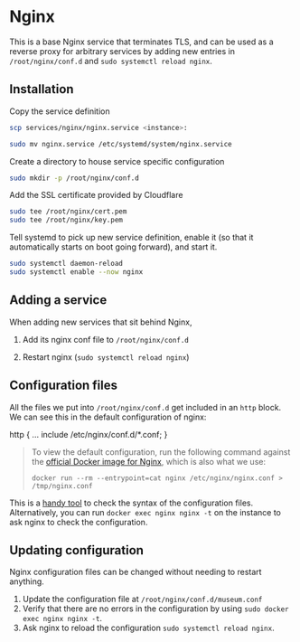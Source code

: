 # Nginx

This is a base Nginx service that terminates TLS, and can be used as a reverse
proxy for arbitrary services by adding new entries in `/root/nginx/conf.d` and
`sudo systemctl reload nginx`.

## Installation

Copy the service definition

```sh
scp services/nginx/nginx.service <instance>:

sudo mv nginx.service /etc/systemd/system/nginx.service
```

Create a directory to house service specific configuration

```sh
sudo mkdir -p /root/nginx/conf.d
```

Add the SSL certificate provided by Cloudflare

```sh
sudo tee /root/nginx/cert.pem
sudo tee /root/nginx/key.pem
```

Tell systemd to pick up new service definition, enable it (so that it
automatically starts on boot going forward), and start it.

```sh
sudo systemctl daemon-reload
sudo systemctl enable --now nginx
```

## Adding a service

When adding new services that sit behind Nginx,

1. Add its nginx conf file to `/root/nginx/conf.d`

2. Restart nginx (`sudo systemctl reload nginx`)

## Configuration files

All the files we put into `/root/nginx/conf.d` get included in an `http` block.
We can see this in the default configuration of nginx:

   http {
       ...
       include /etc/nginx/conf.d/*.conf;
   }

> To view the default configuration, run the following command against the
> [official Docker image for Nginx](https://hub.docker.com/_/nginx), which is
> also what we use:
>
>     docker run --rm --entrypoint=cat nginx /etc/nginx/nginx.conf > /tmp/nginx.conf

This is a [handy tool](https://nginx-playground.wizardzines.com) to check the
syntax of the configuration files. Alternatively, you can run `docker exec nginx
nginx -t` on the instance to ask nginx to check the configuration.

## Updating configuration

Nginx configuration files can be changed without needing to restart anything.

1. Update the configuration file at `/root/nginx/conf.d/museum.conf`
2. Verify that there are no errors in the configuration by using `sudo docker
   exec nginx nginx -t`.
3. Ask nginx to reload the configuration `sudo systemctl reload nginx`.
